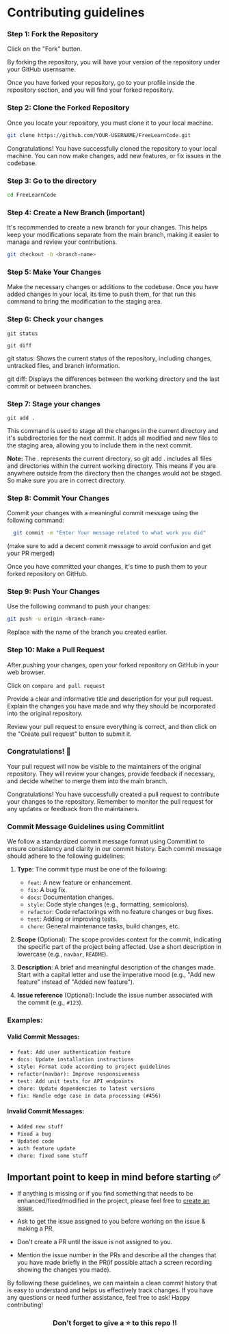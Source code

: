 # Contributing guidelines

### Step 1: Fork the Repository

Click on the "Fork" button.

By forking the repository, you will have your version of the repository under your GitHub usernsame.

Once you have forked your repository, go to your profile inside the repository section, and you will find your forked repository.

### Step 2: Clone the Forked Repository

Once you locate your repository, you must clone it to your local machine.

```sh
git clone https://github.com/YOUR-USERNAME/FreeLearnCode.git
```

Congratulations! You have successfully cloned the repository to your local machine. You can now make changes, add new features, or fix issues in the codebase.

### Step 3: Go to the directory

```sh
cd FreeLearnCode
```

<!--
### Step 4: Install all the dependencies
```sh
npm install
```

### Step 5: Start the application

```sh
npm run dev
```

Open [http://localhost:3000](http://localhost:3000) with your browser to see the result. -->

### Step 4: Create a New Branch (important)

It's recommended to create a new branch for your changes. This helps keep your modifications separate from the main branch, making it easier to manage and review your contributions.

```sh
git checkout -b <branch-name>
```

### Step 5: Make Your Changes

Make the necessary changes or additions to the codebase.
Once you have added changes in your local, its time to push them, for that run this command to bring the modification to the staging area.

### Step 6: Check your changes

```
git status
```

```
git diff
```

git status: Shows the current status of the repository, including changes, untracked files, and branch information.

git diff: Displays the differences between the working directory and the last commit or between branches.

### Step 7: Stage your changes

```
git add .
```

This command is used to stage all the changes in the current directory and it's subdirectories for the next commit. It adds all modified and new files to the staging area, allowing you to include them in the next commit.

**Note:** The . represents the current directory, so git add . includes all files and directories within the current working directory. This means if you are anywhere outside from the directory then the changes would not be staged.
So make sure you are in correct directory.

### Step 8: Commit Your Changes

Commit your changes with a meaningful commit message using the following command:

```bash
  git commit -m "Enter Your message related to what work you did"
```

(make sure to add a decent commit message to avoid confusion and get your PR merged)

Once you have committed your changes, it's time to push them to your forked repository on GitHub.

### Step 9: Push Your Changes

Use the following command to push your changes:

```bash
git push -u origin <branch-name>
```

Replace <branch-name> with the name of the branch you created earlier.

### Step 10: Make a Pull Request

After pushing your changes, open your forked repository on GitHub in your web browser.

Click on `compare and pull request`

Provide a clear and informative title and description for your pull request. Explain the changes you have made and why they should be incorporated into the original repository.

Review your pull request to ensure everything is correct, and then click on the "Create pull request" button to submit it.

### Congratulations! 🎉

Your pull request will now be visible to the maintainers of the original repository. They will review your changes, provide feedback if necessary, and decide whether to merge them into the main branch.

Congratulations! You have successfully created a pull request to contribute your changes to the repository. Remember to monitor the pull request for any updates or feedback from the maintainers.

### Commit Message Guidelines using Commitlint

We follow a standardized commit message format using Commitlint to ensure consistency and clarity in our commit history. Each commit message should adhere to the following guidelines:

1. **Type**: The commit type must be one of the following:

   - `feat`: A new feature or enhancement.
   - `fix`: A bug fix.
   - `docs`: Documentation changes.
   - `style`: Code style changes (e.g., formatting, semicolons).
   - `refactor`: Code refactorings with no feature changes or bug fixes.
   - `test`: Adding or improving tests.
   - `chore`: General maintenance tasks, build changes, etc.

2. **Scope** (Optional): The scope provides context for the commit, indicating the specific part of the project being affected. Use a short description in lowercase (e.g., `navbar`, `README`).

3. **Description**: A brief and meaningful description of the changes made. Start with a capital letter and use the imperative mood (e.g., "Add new feature" instead of "Added new feature").

4. **Issue reference** (Optional): Include the issue number associated with the commit (e.g., `#123`).

### Examples:

#### Valid Commit Messages:

- `feat: Add user authentication feature`
- `docs: Update installation instructions`
- `style: Format code according to project guidelines`
- `refactor(navbar): Improve responsiveness`
- `test: Add unit tests for API endpoints`
- `chore: Update dependencies to latest versions`
- `fix: Handle edge case in data processing (#456)`

#### Invalid Commit Messages:

- `Added new stuff`
- `Fixed a bug`
- `Updated code`
- `auth feature update`
- `chore: fixed some stuff`

## Important point to keep in mind before starting ✅

- If anything is missing or if you find something that needs to be enhanced/fixed/modified in the project, please feel free to [create an issue.](https://github.com/singodiyashubham87/ScrapeIt/issues/new/choose)

- Ask to get the issue assigned to you before working on the issue & making a PR.
- Don't create a PR until the issue is not assigned to you.
- Mention the issue number in the PRs and describe all the changes that you have made briefly in the PR(if possible attach a screen recording showing the changes you made).

By following these guidelines, we can maintain a clean commit history that is easy to understand and helps us effectively track changes. If you have any questions or need further assistance, feel free to ask! Happy contributing!

<h3 align="center"> Don't forget to give a ⭐ to this repo !!
<h1>
